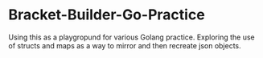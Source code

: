 # Bracket-Builder-Go-Practice

Using this as a playgropund for various Golang practice. Exploring the use of structs and maps as a way to mirror and then recreate json objects.

